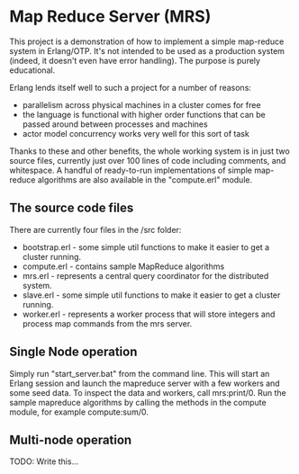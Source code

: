 Map Reduce Server (MRS)
=======================

This project is a demonstration of how to implement a simple map-reduce system in Erlang/OTP. It's not intended to be used as a production system (indeed, it doesn't even have error handling). The purpose is purely educational.

Erlang lends itself well to such a project for a number of reasons:
* parallelism across physical machines in a cluster comes for free
* the language is functional with higher order functions that can be passed around between processes and machines
* actor model concurrency works very well for this sort of task

Thanks to these and other benefits, the whole working system is in just two source files, currently just over 100 lines of code including comments, and whitespace. A handful of ready-to-run implementations of simple map-reduce algorithms are also available in the "compute.erl" module. 

The source code files
---------------------

There are currently four files in the /src folder:
* bootstrap.erl - some simple util functions to make it easier to get a cluster running.
* compute.erl - contains sample MapReduce algorithms
* mrs.erl - represents a central query coordinator for the distributed system.
* slave.erl - some simple util functions to make it easier to get a cluster running.
* worker.erl - represents a worker process that will store integers and process map commands from the mrs server.

Single Node operation
---------------------

Simply run "start_server.bat" from the command line. This will start an Erlang session and launch the mapreduce server with a few workers and some seed data. To inspect the data and workers, call mrs:print/0. Run the sample mapreduce algorithms by calling the methods in the compute module, for example compute:sum/0.

Multi-node operation
--------------------

TODO: Write this...